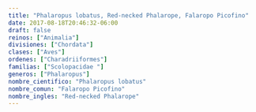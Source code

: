 ```yaml
---
title: "Phalaropus lobatus, Red-necked Phalarope, Falaropo Picofino"
date: 2017-08-18T20:46:32-06:00
draft: false
reinos: ["Animalia"]
divisiones: ["Chordata"]
clases: ["Aves"]
ordenes: ["Charadriiformes"]
familias: ["Scolopacidae "]
generos: ["Phalaropus"]
nombre_cientifico: "Phalaropus lobatus"
nombre_comun: "Falaropo Picofino"
nombre_ingles: "Red-necked Phalarope"
---
```

